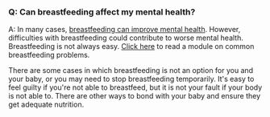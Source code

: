 ### Q: Can breastfeeding affect my mental health? 

A: In many cases, [breastfeeding can improve mental health](https://doi.org/10.1089/jwh.2021.0504). However, difficulties with breastfeeding could contribute to worse mental health. Breastfeeding is not always easy. [Click here](?tab=modules&module=breastfeeding) to read a module on common breastfeeding problems.

There are some cases in which breastfeeding is not an option for you and your baby, or you may need to stop breastfeeding temporarily. It's easy to feel guilty if you're not able to breastfeed, but it is not your fault if your body is not able to. There are other ways to bond with your baby and ensure they get adequate nutrition.
